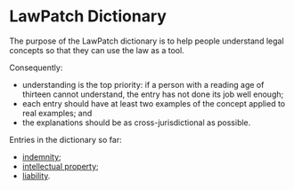 # LawPatch Dictionary

The purpose of the LawPatch dictionary is to help people understand legal concepts so that they can use the law as a tool.

Consequently:

- understanding is the top priority: if a person with a reading age of thirteen cannot understand, the entry has not done its job well enough;
- each entry should have at least two examples of the concept applied to real examples; and
- the explanations should be as cross-jurisdictional as possible.

Entries in the dictionary so far:

- [indemnity]();
- [intellectual property]();
- [liability]().
